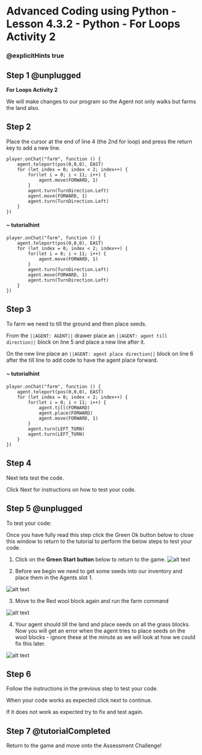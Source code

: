 # Advanced Coding using Python - Lesson 4.3.2 - Python - For Loops Activity 2

### @explicitHints true

## Step 1 @unplugged
**For Loops Activity 2**

We will make changes to our program so the Agent not only walks but farms the land also.

## Step 2
Place the cursor at the end of line 4 (the 2nd for loop) and press the return key to add a new line.
```template
player.onChat("farm", function () {
    agent.teleport(pos(0,0,0), EAST)
    for (let index = 0; index < 2; index++) {
        for(let i = 0; i < 11; i++) {
            agent.move(FORWARD, 1)
        } 
        agent.turn(TurnDirection.Left) 
        agent.move(FORWARD, 1)   
        agent.turn(TurnDirection.Left)   	
    }   
})
```
#### ~ tutorialhint
```spy
player.onChat("farm", function () {
    agent.teleport(pos(0,0,0), EAST)
    for (let index = 0; index < 2; index++) {
        for(let i = 0; i < 11; i++) {
            agent.move(FORWARD, 1)
        } 
        agent.turn(TurnDirection.Left) 
        agent.move(FORWARD, 1)   
        agent.turn(TurnDirection.Left)   	
    }   
})
```
## Step 3 
To farm we need to till the ground and then place seeds.

From the ``||AGENT: AGENT||`` drawer place an ``||AGENT: agent till direction||`` block on line 5 and place a new line after it.

On the new line place an ``||AGENT: agent place direction||``  block on line 6 after the till line to add code to have the agent place forward.

#### ~ tutorialhint
```spy
player.onChat("farm", function () {
    agent.teleport(pos(0,0,0), EAST)
    for (let index = 0; index < 2; index++) {
        for(let i = 0; i < 11; i++) {
            agent.till(FORWARD)
            agent.place(FORWARD)
            agent.move(FORWARD, 1)
        } 
        agent.turn(LEFT_TURN)    
        agent.turn(LEFT_TURN)   	
    }   
})
```

## Step 4
Next lets test the code.

Click Next for instructions on how to test your code.

## Step 5 @unplugged
To test your code:

Once you have fully read this step click the Green Ok button below to close this window to return to the tutorial to perform the below steps to test your code.

1. Click on the **Green Start button** below to return to the game.
![alt text](https://advancedjs.codingcredentials.com/Lesson3/3.2.1/images/1.jpg?raw=true "Start")

2. Before we begin we need to get some seeds into our inventory and place them in the Agents slot 1.

![alt text](https://advancedjs.codingcredentials.com/Lesson4/4.3.2/images/1.jpg?raw=true "Test")

3. Move to the Red wool block again and run the farm command

![alt text](https://advancedjs.codingcredentials.com/Lesson4/4.3.2/images/2.jpg?raw=true "Test")

4. Your agent should till the land and place seeds on all the grass blocks. Now you will get an error when the agent tries to place seeds on the wool blocks - ignore these at the minute as we will look at how we
could fix this later.

![alt text](https://advancedjs.codingcredentials.com/Lesson4/4.3.2/images/3.jpg?raw=true "Test")

## Step 6
Follow the instructions in the previous step to test your code.

When your code works as expected click next to continue.

If it does not work as expected try to fix and test again.

## Step 7 @tutorialCompleted
Return to the game and move onto the Assessment Challenge!